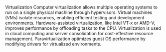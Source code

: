 Virtualization
Computer virtualization allows multiple operating systems to run on a single physical machine through hypervisors. Virtual machines (VMs) isolate resources, enabling efficient testing and development environments. Hardware-assisted virtualization, like Intel VT-x or AMD-V, improves performance by offloading tasks to the CPU. Virtualization is used in cloud computing and server consolidation for cost-effective resource management. Paravirtualization optimizes guest OS performance by modifying drivers for virtualized environments.